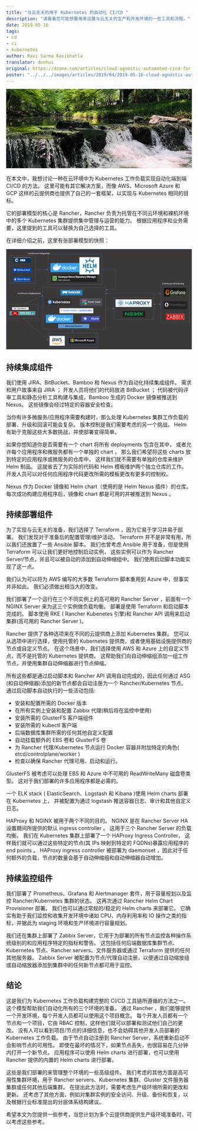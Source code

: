 ```yaml
---
title: "与云无关的用于 Kubernetes 的自动化 CI/CD "
description: "请看看您可能想要用来设置与云无关的生产和开发环境的一些工具和流程。"
date: 2019-05-16
tags:
- cd
- ci
- kubernetes
author: Ravi Sarma Kasibhatla
translator: donhui
original: https://dzone.com/articles/cloud-agnostic-automated-cicd-for-k8s
poster: "../../../images/articles/2019/04/2019-05-16-cloud-agnostic-automated-cicd-for-k8s/jiuxi.png"
---
```

![jiuxi](../../../images/articles/2019/04/2019-05-16-cloud-agnostic-automated-cicd-for-k8s/jiuxi.png)

在本文中，我想讨论一种在云环境中为 Kubernetes 工作负载实现自动化端到端 CI/CD 的方法。
这里可能有其它解决方案，而像 AWS、Microsoft Azure 和 GCP 这样的云提供商也提供了自己的一套框架，以实现与 Kubernetes 相同的目标。

它的部署模型的核心是 Rancher，Rancher 负责为托管在不同云环境和裸机环境中的多个 Kubernetes 集群提供集中管理与运营的能力。
根据应用程序和业务需要，这里提到的工具可以替换为自己选择的工具。

在详细介绍之前，这里有张部署模型的快照：

![cloud-agnostic-deployment](../../../images/articles/2019/04/2019-05-16-cloud-agnostic-automated-cicd-for-k8s/cloud-agnostic-deployment.png)

## 持续集成组件

我们使用 JIRA、BitBucket、Bamboo 和 Nexus 作为自动化持续集成组件。
需求和用户故事来自 JIRA ；
开发人员将他们的代码放进 BitBucket ；
代码被代码评审工具和静态分析工具构建与集成，Bamboo 生成的 Docker 镜像被推送到 Nexus。
这些镜像会经过特定的容器安全检查。

当你有许多微服务/应用程序需要构建时，那么处理 Kubernetes 集群工作负载的部署、升级和回滚可能会复杂。
版本控制是我们需要考虑的另一个挑战。
Helm 有助于克服这些大多数挑战，并使部署变得简单。

如果你想知道你是否需要有一个 chart 将所有 deployments 包含在其中，
或者允许每个应用程序和微服务都有一个单独的 chart ，
那么我们希望将这些 charts 放到特定的应用程序或微服务的仓库中，
这样我们就不需要有单独的仓库来维护 Helm 制品。
这就省去了为实际的代码和 Helm 模板维护两个独立仓库的工作。
开发人员可以对任何应用程序代码更改所需的模板更改有更多的控制权。

Nexus 作为 Docker 镜像和 Helm chart（使用的是 Helm Nexus 插件）的仓库。
每次成功构建应用程序后，镜像和 chart 都是可用的并被推送到 Nexus 。

## 持续部署组件
为了实现与云无关的准备，我们选择了 Terraform ，因为它易于学习并易于部署。
我们发现对于准备后的配置管理/维护活动， Terraform 并不是非常有用，所以我们还放置了一些 Ansible 脚本。
我们也曾考虑 Ansible 用于准备，但是使用 Terraform 可以让我们更好地控制启动实例，
这些实例可以作为 Rancher Server/节点，并且可以被自动的添加到自动伸缩组中。 
我们使用启动脚本功能实现了这一点。

我们认为可以将为 AWS 编写的大多数 Terraform 脚本重用到 Azure 中，但事实并非如此。
我们必须做出相当大的改变。

我们部署了一个运行在三个不同实例上的高可用的 Rancher Server ，前面有一个 NGINX Server 来为这三个实例做负载均衡。
部署是使用 Terraform 和启动脚本完成的。
脚本使用 RKE ( Rancher Kubenetes 引擎)和 Rancher API 调用来启动集群(高可用的 Rancher Server )。

Rancher 提供了各种选项来在不同的云提供商上添加 Kubernetes 集群。
您可以从选项中进行选择，使用托管的 Kubernetes 提供商，或者使用基础设施提供商的节点或自定义节点。
在这个场景中，我们选择使用 AWS 和 Azure 上的自定义节点，而不是托管的 Kubernetes 提供商。
这帮助我们向自动伸缩组添加一组工作节点，并使用集群自动伸缩器进行节点伸缩。

所有这些都是通过启动脚本和 Rancher API 调用自动完成的，因此任何通过 ASG (和自动伸缩器)添加的新节点都会自动注册为一个 Rancher/Kubernetes 节点。
通过启动脚本自动执行的一些活动包括:
- 安装和配置所需的 Docker 版本
- 在所有实例上安装和配置 Zabbix 代理(稍后将在监控中使用)
- 安装所需的 GlusterFS 客户端组件
- 安装所需的 kubectl 客户端
- 后端数据库集群所需的任何其他自定义配置
- 自动挂载额外的 EBS 卷和 GlusterFS 卷
- 为 Rancher 代理/Kubernetes 节点运行 Docker 容器并附加特定的角色( etcd/controlplane/worker )
- 检查以确保 Rancher 代理可用、启动和运行。

GlusterFS 被考虑可以处理 EBS 和 Azure 中不可用的 ReadWriteMany 磁盘卷类型。
这对于我们部署的许多应用程序都是必需的。

一个 ELK stack ( ElasticSearch、Logstash 和 Kibana )使用 Helm charts 部署在 Kubernetes 上，
并被配置为通过 logstash 推送容器日志、审计和其他自定义日志。

HAProxy 和 NGINX 被用于两个不同的目的。
NGINX 是在 Rancher Server HA 设置期间所提供的默认 ingress controller 。
这用于三个 Rancher Server 的负载均衡。
我们在 Kubernetes 集群上部署了一个 HAProxy Ingress Controller，
这样我们就可以通过这些特定的节点(其 IPs 映射到特定的 FQDNs)暴露应用程序的 end points 。
HAProxy ingress controller 被部署为 daemonset ，因此对于任何额外的负载，节点的数量会基于自动伸缩组和自动伸缩器自动增加。

## 持续监控组件
我们部署了 Prometheus、Grafana 和 Alertmanager 套件，用于容量规划以及监控 Rancher/Kubernetes 集群的状态。
这再次通过 Rancher Helm Chart Provisioner 部署。
我们也可以通过常规的/稳定的 Helm charts 来部署它。
它确实有助于我们监控和收集开发环境中诸如 CPU、内存利用率和 IO 操作之类的指标，并据此为 staging 环境和生产环境进行容量规划。

我们还在集群上部署了 Zabbix Server，它用于为部署的所有节点监控各种操作系统级别的和应用程序特定的指标和警告。
这包括任何后端数据库集群节点、Kubernetes 节点、Rancher servers、文件服务器或通过 Terraform 提供的任何其他服务器。
Zabbix Server 被配置为节点/代理自动注册，以便通过自动缩放组或自动缩放器添加到集群中的任何新节点都可用于监控。


## 结论
这是我们为 Kubernetes 工作负载构建完整的 CI/CD 工具链所遵循的方法之一。
这个模型帮助我们自动化所有的三个环境的准备。
通过 Rancher ，我们能够提供一个开发环境，每个开发人员都可以使用这个项目概念。
每个开发人员都有一个节点和一个项目，它由 RBAC 控制，这样他们就可以部署和测试他们自己的更改。
没有人可以看到项目/节点的详细信息，也不会妨碍其他开发人员部署的 Kubernetes 工作负载。
由于节点自动注册到 Rancher Server，系统重新启动不会影响节点的可用性。
即使在最坏的情况下，如果节点丢失，也很容易在几分钟内打开一个新节点。
应用程序可以使用 Helm charts 进行部署，也可以使用 Rancher 提供的内置的 Helm charts 进行部署。

这些是我们部署的来管理整个环境的一些高级组件。
我们考虑的其他方面是高可用性集群环境，用于 Rancher servers、Kubernetes 集群、Gluster 文件服务器集群或任何其他后端集群。
在提出此方法时，需要考虑生产级环境所需的更改和更新。
还考虑了其他方面，例如对集群实例的安全访问、升级、备份和恢复，以及根据行业标准提出的分层体系结构建议。

希望本文为您提供一些参考，当您计划为多个云提供商提供生产级环境准备时，可以考虑这些参考。
